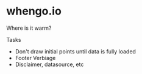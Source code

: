 whengo.io
=========

Where is it warm?

Tasks
* Don't draw initial points until data is fully loaded
* Footer Verbiage
* Disclaimer, datasource, etc

